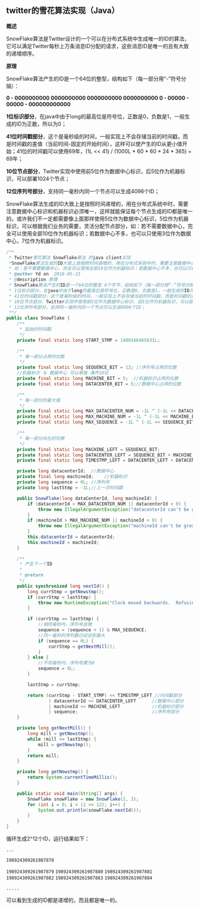 ## twitter的雪花算法实现（Java）

**概述**

SnowFlake算法是Twitter设计的一个可以在分布式系统中生成唯一的ID的算法，它可以满足Twitter每秒上万条消息ID分配的请求，这些消息ID是唯一的且有大致的递增顺序。

**原理**

SnowFlake算法产生的ID是一个64位的整型，结构如下（每一部分用“-”符号分隔）：

**0 - 0000000000 0000000000 0000000000 0000000000 0 - 00000 - 00000 - 000000000000**

**1位标识部分**，在java中由于long的最高位是符号位，正数是0，负数是1，一般生成的ID为正数，所以为0；

**41位时间戳部分**，这个是毫秒级的时间，一般实现上不会存储当前的时间戳，而是时间戳的差值（当前时间-固定的开始时间），这样可以使产生的ID从更小值开始；41位的时间戳可以使用69年，(1L << 41) / (1000L * 60 *
60 * 24 * 365) = 69年；

**10位节点部分**，Twitter实现中使用前5位作为数据中心标识，后5位作为机器标识，可以部署1024个节点；

**12位序列号部分**，支持同一毫秒内同一个节点可以生成4096个ID；

SnowFlake算法生成的ID大致上是按照时间递增的，用在分布式系统中时，需要注意数据中心标识和机器标识必须唯一，这样就能保证每个节点生成的ID都是唯一的。或许我们不一定都需要像上面那样使用5位作为数据中心标识，5位作为机器标识，可以根据我们业务的需要，灵活分配节点部分，如：若不需要数据中心，完全可以使用全部10位作为机器标识；若数据中心不多，也可以只使用3位作为数据中心，7位作为机器标识。

```java
/**
 * Twitter雪花算法 SnowFlake算法 的java client实现
 *SnowFlake算法生成的ID大致上是按照时间递增的，用在分布式系统中时，需要注意数据中心标识和机器标识必须唯一，这样就能保证每个节点生成的ID都是唯一的。或许我们不一定都需要像上面那样使用5位作为数据中心标识，5位作为机器标识，可以根据我们业务的需要，灵活分配节点部分，
 * 如：若不需要数据中心，完全可以使用全部10位作为机器标识；若数据中心不多，也可以只使用3位作为数据中心，7位作为机器标识。
 * @author Yd on  2018-05-23
 * @description 原理
 * SnowFlake算法产生的ID是一个64位的整型 4个字节，结构如下（每一部分用“-”符号分隔）：
 * 1位标识部分，在java中由于long的最高位是符号位，正数是0，负数是1，一般生成的ID为正数，所以为0；
 * 41位时间戳部分，这个是毫秒级的时间，一般实现上不会存储当前的时间戳，而是时间戳的差值（当前时间-固定的开始时间），这样可以使产生的ID从更小值开始；41位的时间戳可以使用69年，(1L << 41) / (1000L * 60 * 60 * 24 * 365) = 69年；
 * 10位节点部分，Twitter实现中使用前5位作为数据中心标识，后5位作为机器标识，可以部署1024个节点；
 * 12位序列号部分，支持同一毫秒内同一个节点可以生成4096个ID；
 **/
public class SnowFlake {
    /**
     * 起始的时间戳
     */
    private final static long START_STMP = 1480166465631L;

    /**
     * 每一部分占用的位数
     */
    private final static long SEQUENCE_BIT = 12; //序列号占用的位数
    //机器标识 与 数据中心 可以单独 凑齐10位
    private final static long MACHINE_BIT = 5;  //机器标识占用的位数
    private final static long DATACENTER_BIT = 5;//数据中心占用的位数

    /**
     * 每一部分的最大值
     */
    private final static long MAX_DATACENTER_NUM = -1L ^ (-1L << DATACENTER_BIT);
    private final static long MAX_MACHINE_NUM = -1L ^ (-1L << MACHINE_BIT);
    private final static long MAX_SEQUENCE = -1L ^ (-1L << SEQUENCE_BIT);

    /**
     * 每一部分向左的位移
     */
    private final static long MACHINE_LEFT = SEQUENCE_BIT;
    private final static long DATACENTER_LEFT = SEQUENCE_BIT + MACHINE_BIT;
    private final static long TIMESTMP_LEFT = DATACENTER_LEFT + DATACENTER_BIT;

    private long datacenterId;  //数据中心
    private final long machineId;    //机器标识
    private long sequence = 0L; //序列号
    private long lastStmp = -1L;//上一次时间戳

    public SnowFlake(long dataCenterId, long machineId) {
        if (datacenterId > MAX_DATACENTER_NUM || datacenterId < 0) {
            throw new IllegalArgumentException("datacenterId can't be greater than MAX_DATACENTER_NUM or less than 0");
        }
        if (machineId > MAX_MACHINE_NUM || machineId < 0) {
            throw new IllegalArgumentException("machineId can't be greater than MAX_MACHINE_NUM or less than 0");
        }
        this.datacenterId = datacenterId;
        this.machineId = machineId;
    }

    /**
     * 产生下一个ID
     *
     * @return
     */
    public synchronized long nextId() {
        long currStmp = getNewstmp();
        if (currStmp < lastStmp) {
            throw new RuntimeException("Clock moved backwards.  Refusing to generate id");
        }

        if (currStmp == lastStmp) {
            //相同毫秒内，序列号自增
            sequence = (sequence + 1) & MAX_SEQUENCE;
            //同一毫秒的序列数已经达到最大
            if (sequence == 0L) {
                currStmp = getNextMill();
            }
        } else {
            //不同毫秒内，序列号置为0
            sequence = 0L;
        }

        lastStmp = currStmp;

        return (currStmp - START_STMP) << TIMESTMP_LEFT //时间戳部分
                | datacenterId << DATACENTER_LEFT      //数据中心部分
                | machineId << MACHINE_LEFT            //机器标识部分
                | sequence;                            //序列号部分
    }

    private long getNextMill() {
        long mill = getNewstmp();
        while (mill <= lastStmp) {
            mill = getNewstmp();
        }
        return mill;
    }

    private long getNewstmp() {
        return System.currentTimeMillis();
    }

    public static void main(String[] args) {
        SnowFlake snowFlake = new SnowFlake(2, 3);
        for (int i = 0; i < (1 << 12); i++) {
            System.out.println(snowFlake.nextId());
        }
    }
}
```

循环生成2^12个ID，运行结果如下：

`...`

`198924309261987878`

`198924309261987879`
`198924309261987880`
`198924309261987881`
`198924309261987882`
`198924309261987883`
`198924309261987884`

`.....`

可以看到生成的ID都是递增的，而且都是唯一的。






